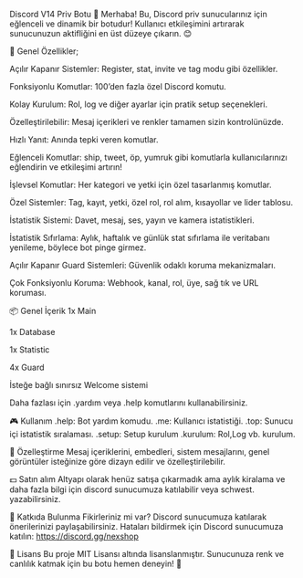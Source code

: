 Discord V14 Priv Botu 🎨
Merhaba! Bu, Discord priv sunucularınız için eğlenceli ve dinamik bir botudur! Kullanıcı etkileşimini artırarak sunucunuzun aktifliğini en üst düzeye çıkarın. 😊

🚀 Genel Özellikler;

Açılır Kapanır Sistemler: Register, stat, invite ve tag modu gibi özellikler.

Fonksiyonlu Komutlar: 100’den fazla özel Discord komutu.

Kolay Kurulum: Rol, log ve diğer ayarlar için pratik setup seçenekleri.

Özelleştirilebilir: Mesaj içerikleri ve renkler tamamen sizin kontrolünüzde.

Hızlı Yanıt: Anında tepki veren komutlar.

Eğlenceli Komutlar: ship, tweet, öp, yumruk gibi komutlarla kullanıcılarınızı eğlendirin ve etkileşimi artırın!

İşlevsel Komutlar: Her kategori ve yetki için özel tasarlanmış komutlar.

Özel Sistemler: Tag, kayıt, yetki, özel rol, rol alım, kısayollar ve lider tablosu.

İstatistik Sistemi: Davet, mesaj, ses, yayın ve kamera istatistikleri.

İstatistik Sıfırlama: Aylık, haftalık ve günlük stat sıfırlama ile veritabanı yenileme, böylece bot pinge girmez.

Açılır Kapanır Guard Sistemleri: Güvenlik odaklı koruma mekanizmaları.

Çok Fonksiyonlu Koruma: Webhook, kanal, rol, üye, sağ tık ve URL koruması.

📦 Genel İçerik
1x Main

1x Database

1x Statistic

4x Guard

İsteğe bağlı sınırsız Welcome sistemi

Daha fazlası için .yardım veya .help komutlarını kullanabilirsiniz.

🎮 Kullanım
.help: Bot yardım komudu.
.me: Kullanıcı istatistiği.
.top: Sunucu içi istatistik sıralaması.
.setup: Setup kurulum 
.kurulum: Rol,Log vb. kurulum.


🎨 Özelleştirme
Mesaj içeriklerini, embedleri, sistem mesajlarını, genel görüntüler isteğinize göre dizayn edilir ve özelleştirilebilir.

💵 Satın alım
Altyapı olarak henüz satışa çıkarmadık ama aylık kiralama ve daha fazla bilgi için discord sunucumuza katılabilir veya schwest. yazabilirsiniz.

🤝 Katkıda Bulunma
Fikirleriniz mi var? Discord sunucumuza katılarak önerilerinizi paylaşabilirsiniz.
Hataları bildirmek için Discord sunucumuza katılın: https://discord.gg/nexshop

📜 Lisans
Bu proje MIT Lisansı altında lisanslanmıştır.
Sunucunuza renk ve canlılık katmak için bu botu hemen deneyin! 🎉
